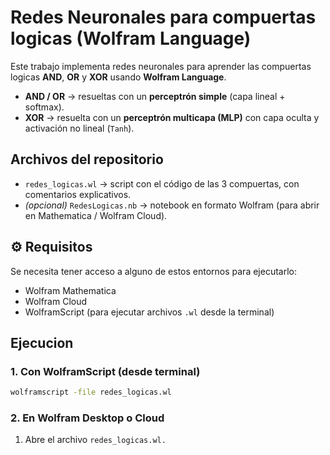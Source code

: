 # Redes Neuronales para compuertas logicas (Wolfram Language)

Este trabajo implementa redes neuronales para aprender las compuertas logicas **AND**, **OR** y **XOR** usando **Wolfram Language**.

- **AND / OR** → resueltas con un **perceptrón simple** (capa lineal + softmax).  
- **XOR** → resuelta con un **perceptrón multicapa (MLP)** con capa oculta y activación no lineal (`Tanh`).  

## Archivos del repositorio

- `redes_logicas.wl` → script con el código de las 3 compuertas, con comentarios explicativos.  
- *(opcional)* `RedesLogicas.nb` → notebook en formato Wolfram (para abrir en Mathematica / Wolfram Cloud).  

## ⚙️ Requisitos

Se necesita tener acceso a alguno de estos entornos para ejecutarlo:  

- Wolfram Mathematica 
- Wolfram Cloud
- WolframScript (para ejecutar archivos `.wl` desde la terminal)  

## Ejecucion

### 1. Con WolframScript (desde terminal)

```bash
wolframscript -file redes_logicas.wl
```
### 2. En Wolfram Desktop o Cloud
1. Abre el archivo `redes_logicas.wl. ` 
